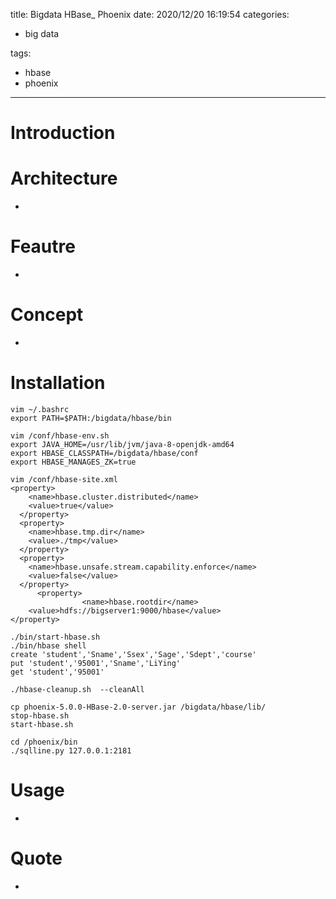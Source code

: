 title: Bigdata HBase_ Phoenix
date: 2020/12/20 16:19:54
categories:

 - big data

tags:
 - hbase
 - phoenix

---

# Introduction



# Architecture

- 

# Feautre

- 

# Concept

* 

# Installation

```
vim ~/.bashrc
export PATH=$PATH:/bigdata/hbase/bin

vim /conf/hbase-env.sh
export JAVA_HOME=/usr/lib/jvm/java-8-openjdk-amd64
export HBASE_CLASSPATH=/bigdata/hbase/conf 
export HBASE_MANAGES_ZK=true

vim /conf/hbase-site.xml
<property>
    <name>hbase.cluster.distributed</name>
    <value>true</value>
  </property>
  <property>
    <name>hbase.tmp.dir</name>
    <value>./tmp</value>
  </property>
  <property>
    <name>hbase.unsafe.stream.capability.enforce</name>
    <value>false</value>
  </property>
	  <property>
                <name>hbase.rootdir</name>
	<value>hdfs://bigserver1:9000/hbase</value>
</property>

./bin/start-hbase.sh
./bin/hbase shell
create 'student','Sname','Ssex','Sage','Sdept','course'   
put 'student','95001','Sname','LiYing'
get 'student','95001'
```

```
./hbase-cleanup.sh  --cleanAll

cp phoenix-5.0.0-HBase-2.0-server.jar /bigdata/hbase/lib/
stop-hbase.sh 
start-hbase.sh

cd /phoenix/bin
./sqlline.py 127.0.0.1:2181
```



# Usage

* 

# Quote

* 

